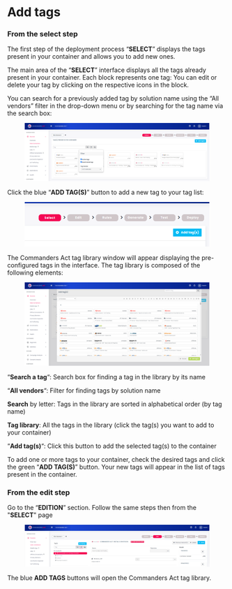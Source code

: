# Add tags

### From the select step

The first step of the deployment process “**SELECT**” displays the tags present in your container and allows you to add new ones.

The main area of the “**SELECT**” interface displays all the tags already present in your container. Each block represents one tag: You can edit or delete your tag by clicking on the respective icons in the block.

You can search for a previously added tag by solution name using the “All vendors” filter in the drop-down menu or by searching for the tag name via the search box:

<figure><img src="../../../../../../.gitbook/assets/image (56).png" alt=""><figcaption></figcaption></figure>

Click the blue “**ADD TAG(S)**” button to add a new tag to your tag list:[\
](https://community.commandersact.com/wp-content/uploads/sites/2/2016/01/ADD\_T\_BUTTON.png)

<figure><img src="../../../../../../.gitbook/assets/image (5) (1) (1) (1).png" alt=""><figcaption></figcaption></figure>

The Commanders Act tag library window will appear displaying the pre-configured tags in the interface. The tag library is composed of the following elements:[\
](https://community.commandersact.com/wp-content/uploads/sites/2/2016/01/LIBRARY.png)

<figure><img src="../../../../../../.gitbook/assets/image (53).png" alt=""><figcaption></figcaption></figure>

“**Search a tag**“: Search box for finding a tag in the library by its name

“**All vendors**“: Filter for finding tags by solution name

**Search** by letter: Tags in the library are sorted in alphabetical order (by tag name)

**Tag library**: All the tags in the library (click the tag(s) you want to add to your container)

“**Add tag(s)**“: Click this button to add the selected tag(s) to the container

To add one or more tags to your container, check the desired tags and click the green “**ADD TAG(S)**” button. Your new tags will appear in the list of tags present in the container.

### From the edit step

Go to the “**EDITION**” section. Follow the same steps then from the "**SELECT**" page



<figure><img src="../../../../../../.gitbook/assets/image (50).png" alt=""><figcaption></figcaption></figure>



The blue **ADD TAGS** buttons will open the Commanders Act tag library.
